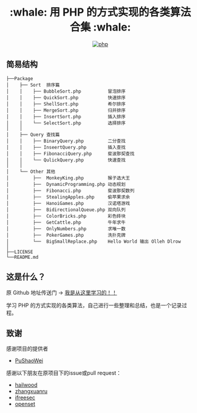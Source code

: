 <h1 align="center">:whale: 用 PHP 的方式实现的各类算法合集 :whale: </h1>

<p align="center">
<a href="https://github.com/DowneyL/arithmetic-php-ara#简易结构">
  <img src="https://img.shields.io/badge/php-done-brightgreen.svg" alt="php">
</a>
</p>


## 简易结构

    ├──Package
    │    ├── Sort  排序篇
    │    │    ├── BubbleSort.php          冒泡排序
    │    │    ├── QuickSort.php           快速排序
    │    │    ├── ShellSort.php           希尔排序
    │    │    ├── MergeSort.php           归并排序
    │    │    ├── InsertSort.php          插入排序
    │    │    └── SelectSort.php          选择排序
    │    │
    │    ├── Query 查找篇
    │    │    ├── BinaryQuery.php         二分查找
    │    │    ├── InseertQuery.php        插入查找
    │    │    ├── FibonacciQuery.php      斐波那契查找
    │    │    └── QulickQuery.php         快速查找
    │    │     
    │    └── Other 其他
    │         ├──  MonkeyKing.php         猴子选大王
    │         ├──  DynamicProgramming.php 动态规划
    │         ├──  Fibonacci.php          斐波那契数列
    │         ├──  StealingApples.php     偷苹果求余
    │         ├──  HanoiGames.php         汉诺塔游戏
    │         ├──  BidirectionalQueue.php 双向队列
    │         ├──  ColorBricks.php        彩色砖块
    │         ├──  GetCattle.php          牛年求牛
    │         ├──  OnlyNumbers.php        求唯一数
    │         ├──  PokerGames.php         洗扑克牌
    │         └──  BigSmallReplace.php    Hello World 输出 Olleh Dlrow
    │     
    ├──LICENSE
    └──README.md

## 这是什么？
原 Github 地址传送门 -> <a href="https://github.com/PuShaoWei/arithmetic-php">我是从这里学习的！！</a>

学习 PHP 的方式实现的各类算法，自己进行一些整理和总结，也是一个记录过程。

## 致谢
感谢项目的提供者
- [PuShaoWei](https://github.com/PuShaoWei/)

感谢以下朋友在原项目下的issue或pull request：

- [hailwood ](https://github.com/hailwood)
- [zhangxuanru](https://github.com/zhangxuanru)
- [ifreesec](https://github.com/ifreesec)
- [openset](https://github.com/openset)

